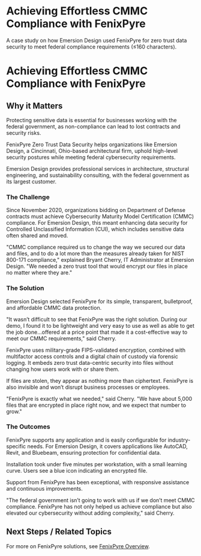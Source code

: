 # Achieving Effortless CMMC Compliance with FenixPyre

A case study on how Emersion Design used FenixPyre for zero trust data security to meet federal compliance requirements (≤160 characters).


# Achieving Effortless CMMC Compliance with FenixPyre

## Why it Matters
Protecting sensitive data is essential for businesses working with the federal government, as non-compliance can lead to lost contracts and security risks.

FenixPyre Zero Trust Data Security helps organizations like Emersion Design, a Cincinnati, Ohio-based architectural firm, uphold high-level security postures while meeting federal cybersecurity requirements.

Emersion Design provides professional services in architecture, structural engineering, and sustainability consulting, with the federal government as its largest customer.

### The Challenge
Since November 2020, organizations bidding on Department of Defense contracts must achieve Cybersecurity Maturity Model Certification (CMMC) compliance. For Emersion Design, this meant enhancing data security for Controlled Unclassified Information (CUI), which includes sensitive data often shared and moved.

"CMMC compliance required us to change the way we secured our data and files, and to do a lot more than the measures already taken for NIST 800-171 compliance," explained Bryant Cherry, IT Administrator at Emersion Design. "We needed a zero trust tool that would encrypt our files in place no matter where they are."

### The Solution
Emersion Design selected FenixPyre for its simple, transparent, bulletproof, and affordable CMMC data protection.

"It wasn’t difficult to see that FenixPyre was the right solution. During our demo, I found it to be lightweight and very easy to use as well as able to get the job done…offered at a price point that made it a cost-effective way to meet our CMMC requirements," said Cherry.

FenixPyre uses military-grade FIPS-validated encryption, combined with multifactor access controls and a digital chain of custody via forensic logging. It embeds zero trust data-centric security into files without changing how users work with or share them.

If files are stolen, they appear as nothing more than ciphertext. FenixPyre is also invisible and won’t disrupt business processes or employees.

"FenixPyre is exactly what we needed," said Cherry. "We have about 5,000 files that are encrypted in place right now, and we expect that number to grow."

### The Outcomes
FenixPyre supports any application and is easily configurable for industry-specific needs. For Emersion Design, it covers applications like AutoCAD, Revit, and Bluebeam, ensuring protection for confidential data.

Installation took under five minutes per workstation, with a small learning curve. Users see a blue icon indicating an encrypted file.

Support from FenixPyre has been exceptional, with responsive assistance and continuous improvements.

"The federal government isn’t going to work with us if we don’t meet CMMC compliance. FenixPyre has not only helped us achieve compliance but also elevated our cybersecurity without adding complexity," said Cherry.

## Next Steps / Related Topics
For more on FenixPyre solutions, see [FenixPyre Overview](files/overview.md).
